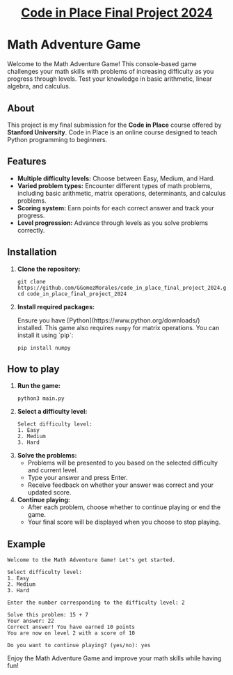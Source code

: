 # <h1 align = "center"><a href="https://codeinplace.stanford.edu/cip4/certificate/7nwd9y">Code in Place Final Project 2024</a></h1>

<h1>Math Adventure Game</h1>

<p>Welcome to the Math Adventure Game! This console-based game challenges your math skills with problems of increasing difficulty as you progress through levels. Test your knowledge in basic arithmetic, linear algebra, and calculus.</p>

<h2>About</h2>

<p>This project is my final submission for the <strong>Code in Place</strong> course offered by <strong>Stanford University</strong>. Code in Place is an online course designed to teach Python programming to beginners.</p>

<h2>Features</h2>

<ul>
  <li><strong>Multiple difficulty levels:</strong> Choose between Easy, Medium, and Hard.</li>
  <li><strong>Varied problem types:</strong> Encounter different types of math problems, including basic arithmetic, matrix operations, determinants, and calculus problems.</li>
  <li><strong>Scoring system:</strong> Earn points for each correct answer and track your progress.</li>
  <li><strong>Level progression:</strong> Advance through levels as you solve problems correctly.</li>
</ul>

<h2>Installation</h2>

<ol>
  <li><strong>Clone the repository:</strong>

<pre><code>git clone https://github.com/GGomezMorales/code_in_place_final_project_2024.git
cd code_in_place_final_project_2024
</code></pre>
  </li>
  <li><strong>Install required packages:</strong>

<p>Ensure you have [Python](https://www.python.org/downloads/) installed. This game also requires <code>numpy</code> for matrix operations. You can install it using `pip`:</p>

<pre><code>pip install numpy
</code></pre>
  </li>
</ol>

<h2>How to play</h2>

<ol>
  <li><strong>Run the game:</strong>

<pre><code>python3 main.py
</code></pre>
  </li>
  <li><strong>Select a difficulty level:</strong>

<pre><code>Select difficulty level:
1. Easy
2. Medium
3. Hard
</code></pre>
  </li>
  <li><strong>Solve the problems:</strong>

<ul>
  <li>Problems will be presented to you based on the selected difficulty and current level.</li>
  <li>Type your answer and press Enter.</li>
  <li>Receive feedback on whether your answer was correct and your updated score.</li>
</ul>
  </li>
  <li><strong>Continue playing:</strong>

<ul>
  <li>After each problem, choose whether to continue playing or end the game.</li>
  <li>Your final score will be displayed when you choose to stop playing.</li>
</ul>
  </li>
</ol>

<h2>Example</h2>

<pre><code>Welcome to the Math Adventure Game! Let's get started.

Select difficulty level:
1. Easy
2. Medium
3. Hard

Enter the number corresponding to the difficulty level: 2

Solve this problem: 15 + 7
Your answer: 22
Correct answer! You have earned 10 points
You are now on level 2 with a score of 10

Do you want to continue playing? (yes/no): yes
</code></pre>

<p>Enjoy the Math Adventure Game and improve your math skills while having fun!</p>
